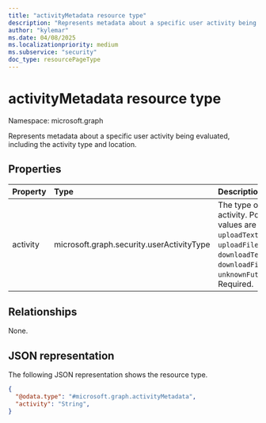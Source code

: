 ```yaml
---
title: "activityMetadata resource type"
description: "Represents metadata about a specific user activity being evaluated, including the activity type and location."
author: "kylemar"
ms.date: 04/08/2025
ms.localizationpriority: medium
ms.subservice: "security"
doc_type: resourcePageType
---
```


# activityMetadata resource type

Namespace: microsoft.graph

Represents metadata about a specific user activity being evaluated, including the activity type and location.

## Properties

|Property|Type|Description|
|:---|:---|:---|
|activity|microsoft.graph.security.userActivityType|The type of user activity. Possible values are `uploadText`, `uploadFile`, `downloadText`, `downloadFile`, `unknownFutureValue`. Required.|

## Relationships

None.

## JSON representation

The following JSON representation shows the resource type.
<!-- {
  "blockType": "resource",
  "@odata.type": "microsoft.graph.activityMetadata"
}
-->
``` json
{
  "@odata.type": "#microsoft.graph.activityMetadata",
  "activity": "String",
}
```
